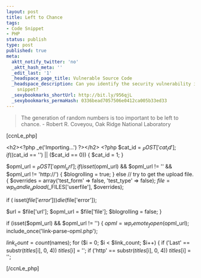 ```yaml
---
layout: post
title: Left to Chance
tags:
- Code Snippet
- PHP
status: publish
type: post
published: true
meta:
  aktt_notify_twitter: 'no'
  _aktt_hash_meta: ''
  _edit_last: '1'
  _headspace_page_title: Vulnerable Source Code
  _headspace_description: Can you identify the security vulnerability in this code
    snippet?
  _sexybookmarks_shortUrl: http://bit.ly/956qjL
  _sexybookmarks_permaHash: 0336bead7057506e0412ca005b33ed33
---
```

<blockquote>The generation of random numbers is too important to be left to chance.
- Robert R. Coveyou, Oak Ridge National Laboratory</blockquote>
[ccnLe_php]

&lt;h2&gt;&lt;?php _e('Importing...') ?&gt;&lt;/h2&gt;
&lt;?php
$cat_id = $_POST['cat_id'];
if (($cat_id == '') || ($cat_id == 0)) {
$cat_id  = 1;
}

$opml_url = $_POST['opml_url'];
if (isset($opml_url) &amp;&amp; $opml_url != '' &amp;&amp; $opml_url != 'http://') {
$blogrolling = true;
}
else // try to get the upload file.
{
$overrides = array('test_form' =&gt; false, 'test_type' =&gt; false);
$file = wp_handle_upload($_FILES['userfile'], $overrides);

if ( isset($file['error']) )
die($file['error']);

$url = $file['url'];
$opml_url = $file['file'];
$blogrolling = false;
}

if (isset($opml_url) &amp;&amp; $opml_url != '') {
$opml = wp_remote_fopen($opml_url);
include_once('link-parse-opml.php');

$link_count = count($names);
for ($i = 0; $i &lt; $link_count; $i++) {
if ('Last' == substr($titles[$i], 0, 4))
$titles[$i] = '';
if ('http' == substr($titles[$i], 0, 4))
$titles[$i] = '';

[/ccnLe_php] 
